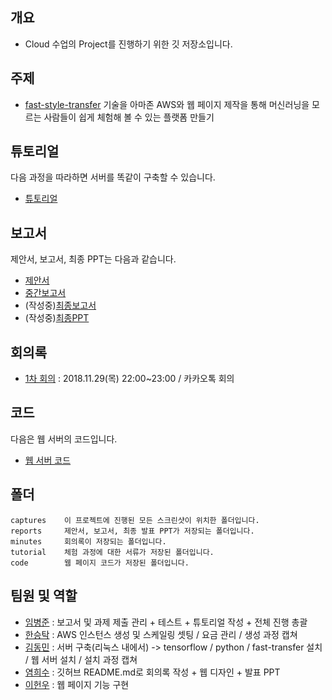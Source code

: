 ## 개요
- Cloud 수업의 Project를 진행하기 위한 깃 저장소입니다.

## 주제
- [fast-style-transfer](https://github.com/ShafeenTejani/fast-style-transfer/blob/master/README.md) 기술을 아마존 AWS와 웹 페이지 제작을 통해 머신러닝을 모르는 사람들이 쉽게 체험해 볼 수 있는 플랫폼 만들기

## 튜토리얼
다음 과정을 따라하면 서버를 똑같이 구축할 수 있습니다.</br>
- [튜토리얼](https://github.com/BJ-Lim/Cloud/tree/master/tutorial)

## 보고서
제안서, 보고서, 최종 PPT는 다음과 같습니다.</br>
- [제안서](https://github.com/BJ-Lim/Cloud/blob/master/reports/proposal.md)
- [중간보고서](https://github.com/BJ-Lim/Cloud/blob/master/reports/%5B600003%20CC%5D%20Project%20Week%202-%20Report%20(3%ED%8C%80)%20v1.pdf)
- (작성중)[최종보고서]()
- (작성중)[최종PPT]()

## 회의록
- [1차 회의](https://github.com/BJ-Lim/Cloud/blob/master/minutes/first_minutes.md) : 2018.11.29(목) 22:00~23:00 / 카카오톡 회의

## 코드
다음은 웹 서버의 코드입니다.
- [웹 서버 코드](https://github.com/BJ-Lim/Cloud/tree/master/code)

## 폴더
```
captures    이 프로젝트에 진행된 모든 스크린샷이 위치한 폴더입니다.
reports     제안서, 보고서, 최종 발표 PPT가 저장되는 폴더입니다.
minutes     회의록이 저장되는 폴더입니다.
tutorial    체험 과정에 대한 서류가 저장된 폴더입니다.
code        웹 페이지 코드가 저장된 폴더입니다.
```

## 팀원 및 역할
- [임병준](https://github.com/BJ-Lim) : 보고서 및 과제 제출 관리 + 테스트 + 튜토리얼 작성 + 전체 진행 총괄 
- [한승탁](https://github.com/vutyful) : AWS 인스턴스 생성 및 스케일링 셋팅 / 요금 관리 / 생성 과정 캡쳐 
- [김동민](https://github.com/Dongmini) : 서버 구축(리눅스 내에서) -> tensorflow / python / fast-transfer 설치 / 웹 서버 설치 / 설치 과정 캡쳐 
- [염희수](https://github.com/yeom-heesu) : 깃허브 README.md로 회의록 작성 + 웹 디자인 + 발표 PPT 
- [이헌우](https://github.com/Lee-App) : 웹 페이지 기능 구현 
